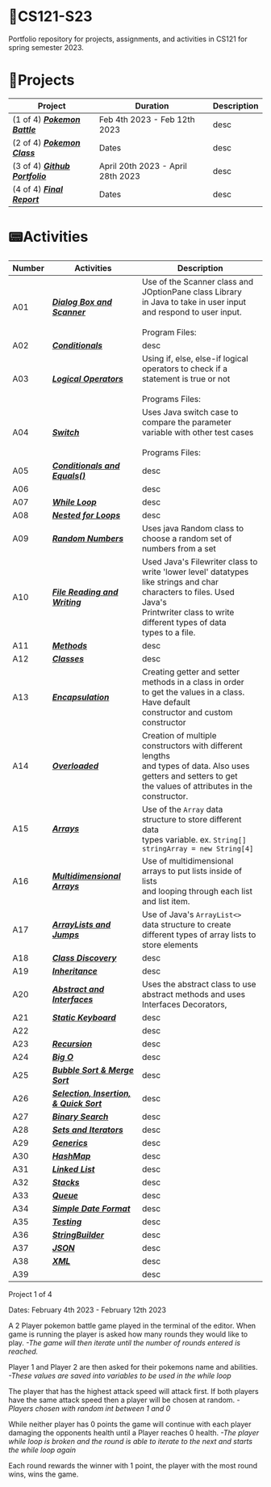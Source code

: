# 📁**CS121-S23**
Portfolio repository for projects, assignments, and activities in CS121 for spring semester 2023.


# 🔨Projects

| Project | Duration | Description |
| ------------- | ------------- | ------------- |
| (1 of 4) **_[Pokemon Battle](https://github.com/Oluwa-Temmy/CS121-S23/tree/main/Projects/Project1)_** | Feb 4th 2023 - Feb 12th 2023 | desc |
| (2 of 4) **_[Pokemon Class](https://github.com/Oluwa-Temmy/CS121-S23/tree/main/Projects/Project2_Pokemon_Class)_** | Dates | desc |
| (3 of 4) **_[Github Portfolio](https://github.com/Oluwa-Temmy/CS121-S23)_** | April 20th 2023 - April 28th 2023 | desc |
| (4 of 4) **_[Final Report]()_** | Dates | desc |



# :pager:Activities

| Number | Activities | Description |
| ------------- | ------------- | ------------- |
| A01 | **_[Dialog Box and Scanner](https://github.com/Oluwa-Temmy/CS121-S23/tree/main/activities/activity1)_** | Use of the Scanner class and JOptionPane class Library <br />in Java to take in user input and respond to user input.<br /><br />Program Files:<br /> |
| A02 | **_[Conditionals]()_** | desc  |
| A03 | **_[Logical Operators](https://github.com/Oluwa-Temmy/CS121-S23/tree/main/activities/activity3)_** | Using if, else, else-if logical operators to check if a <br />statement is true or not<br /><br />Programs Files:<br /> |
| A04 | **_[Switch](https://github.com/Oluwa-Temmy/CS121-S23/tree/main/activities/activity_4)_** | Uses Java switch case to compare the parameter <br />variable with other test cases<br /><br />Programs Files:<br /> |
| A05 | **_[Conditionals and Equals()](https://github.com/Oluwa-Temmy/CS121-S23/tree/main/activities/activity_5)_** | desc |
| A06 | **_[]()_** | desc |
| A07 | **_[While Loop](https://github.com/Oluwa-Temmy/CS121-S23/tree/main/activities/activity_7)_** | desc |
| A08 | **_[Nested for Loops](https://github.com/Oluwa-Temmy/CS121-S23/tree/main/activities/nestedForLoopsActivity8)_** | desc |
| A09 | **_[Random Numbers](https://github.com/Oluwa-Temmy/CS121-S23/tree/main/activities/activity%209)_** | Uses java Random class to choose a random set of <br />numbers from a set |
| A10 | **_[File Reading and Writing](https://github.com/Oluwa-Temmy/CS121-S23/tree/main/activities/FileAvtivityactivity10)_** | Used Java's Filewriter class to write 'lower level' datatypes <br />like strings and char characters to files. Used Java's <br />Printwriter class to write different types of data <br />types to a file. |
| A11 | **_[Methods](https://github.com/Oluwa-Temmy/CS121-S23/tree/main/activities/activity11)_** | desc |
| A12 | **_[Classes](https://github.com/Oluwa-Temmy/CS121-S23/tree/main/activities/activity12)_** | desc |
| A13 | **_[Encapsulation](https://github.com/Oluwa-Temmy/CS121-S23/tree/main/activities/activity13_packages)_** | Creating getter and setter methods in a class in order <br />to get the values in a class. Have default <br />constructor and custom constructor |
| A14 | **_[Overloaded](https://github.com/Oluwa-Temmy/CS121-S23/tree/main/activities/activity14_overloaded)_** | Creation of multiple constructors with different lengths <br />and types of data. Also uses getters and setters to get <br />the values of attributes in the constructor. |
| A15 | **_[Arrays](https://github.com/Oluwa-Temmy/CS121-S23/tree/main/activities/activity15)_** | Use of the `Array` data structure to store different data <br />types variable. ex. `String[] stringArray = new String[4]` |
| A16 | **_[Multidimensional Arrays](https://github.com/Oluwa-Temmy/CS121-S23/tree/main/activities/activity16)_** | Use of multidimensional arrays to put lists inside of lists <br />and looping through each list and list item. |
| A17 | **_[ArrayLists and Jumps](https://github.com/Oluwa-Temmy/CS121-S23/tree/main/activities/activity17-arrayListDemo)_** | Use of Java's `ArrayList<>` data structure to create <br />different types of array lists to store elements |
| A18 | **_[Class Discovery]()_** | desc |
| A19 | **_[Inheritance](https://github.com/Oluwa-Temmy/CS121-S23/tree/main/activities/activity_19Inheritance)_** | desc |
| A20 | **_[Abstract and Interfaces]()_** | Uses the abstract class to use abstract methods and uses Interfaces Decorators,  |
| A21 | **_[Static Keyboard](https://github.com/Oluwa-Temmy/CS121-S23/tree/main/activities/activity21_staticActivity)_** | desc |
| A22 | **_[]()_** | desc |
| A23 | **_[Recursion](https://github.com/Oluwa-Temmy/CS121-S23/tree/main/activities/activity23_recursion)_** | desc |
| A24 | **_[Big O](https://github.com/Oluwa-Temmy/CS121-S23/tree/main/activities/activity24_BigOActivity)_** | desc |
| A25 | **_[Bubble Sort & Merge Sort](https://github.com/Oluwa-Temmy/CS121-S23/tree/main/activities/activity25_sortingActivity)_** | desc |
| A26 | **_[Selection, Insertion, & Quick Sort](https://github.com/Oluwa-Temmy/CS121-S23/tree/main/activities/activity26_sortingActivity2)_** | desc |
| A27 | **_[Binary Search](https://github.com/Oluwa-Temmy/CS121-S23/tree/main/activities/activity27_BinarySearch)_** | desc |
| A28 | **_[Sets and Iterators](https://github.com/Oluwa-Temmy/CS121-S23/tree/main/activities/activity28_setAndIteratorActivity)_** | desc |
| A29 | **_[Generics](https://github.com/Oluwa-Temmy/CS121-S23/tree/main/activities/activity29_genericsActivity)_** | desc |
| A30 | **_[HashMap]()_** | desc |
| A31 | **_[Linked List](https://github.com/Oluwa-Temmy/CS121-S23/tree/main/activities/activity31_linkedListActivity)_** | desc |
| A32 | **_[Stacks](https://github.com/Oluwa-Temmy/CS121-S23/tree/main/activities/activity32_stacks)_** | desc |
| A33 | **_[Queue](https://github.com/Oluwa-Temmy/CS121-S23/tree/main/activities/activity33_QueueActivity)_** | desc |
| A34 | **_[Simple Date Format](https://github.com/Oluwa-Temmy/CS121-S23/tree/main/activities/activity34_dateFormat)_** | desc |
| A35 | **_[Testing](https://github.com/Oluwa-Temmy/CS121-S23/tree/main/activities/activity35_testingActivity)_** | desc |
| A36 | **_[StringBuilder](https://github.com/Oluwa-Temmy/CS121-S23/tree/main/activities/activity36_stringBuilder)_** | desc |
| A37 | **_[JSON](https://github.com/Oluwa-Temmy/CS121-S23/tree/main/activities/activity37_JSON)_** | desc |
| A38 | **_[XML]()_** | desc |
| A39 | **_[]()_** | desc |

Project 1 of 4

Dates: February 4th 2023 - February 12th 2023

A 2 Player pokemon battle game played in the terminal of the editor. When game is running the player is asked how
many rounds they would like to play. 
_-The game will then iterate until the number of rounds entered is reached._

Player 1 and Player 2 are then asked for their pokemons name and abilities. 
_-These values are saved into variables to be used in the while loop_

The player that has the highest attack speed will attack first. If both players have the same attack speed 
then a player will be chosen at random. 
_-Players chosen with random int between 1 and 0_

While neither player has 0 points the game will continue with each player damaging the opponents
health until a Player reaches 0 health.
_-The player while loop is broken and the round is able to iterate to the next and starts the while loop again_

Each round rewards the winner with 1 point, the player with the most round wins, wins the game.


